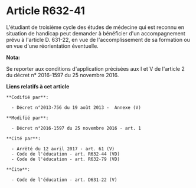 # Article R632-41

L'étudiant de troisième cycle des études de médecine qui est reconnu en situation de handicap peut demander à bénéficier d'un
accompagnement prévu à l'article D. 631-22, en vue de l'accomplissement de sa formation ou en vue d'une réorientation
éventuelle.

**Nota:**

Se reporter aux conditions d'application précisées aux I et V de l'article 2 du décret n° 2016-1597 du 25 novembre 2016.

**Liens relatifs à cet article**

	**Codifié par**:

	  - Décret n°2013-756 du 19 août 2013 -  Annexe (V)

	**Modifié par**:

	  - Décret n°2016-1597 du 25 novembre 2016 - art. 1

	**Cité par**:

	  - Arrêté du 12 avril 2017 - art. 61 (V)
	  - Code de l'éducation - art. R632-44 (VD)
	  - Code de l'éducation - art. R632-79 (VD)

	**Cite**:

	  - Code de l'éducation - art. D631-22 (V)
